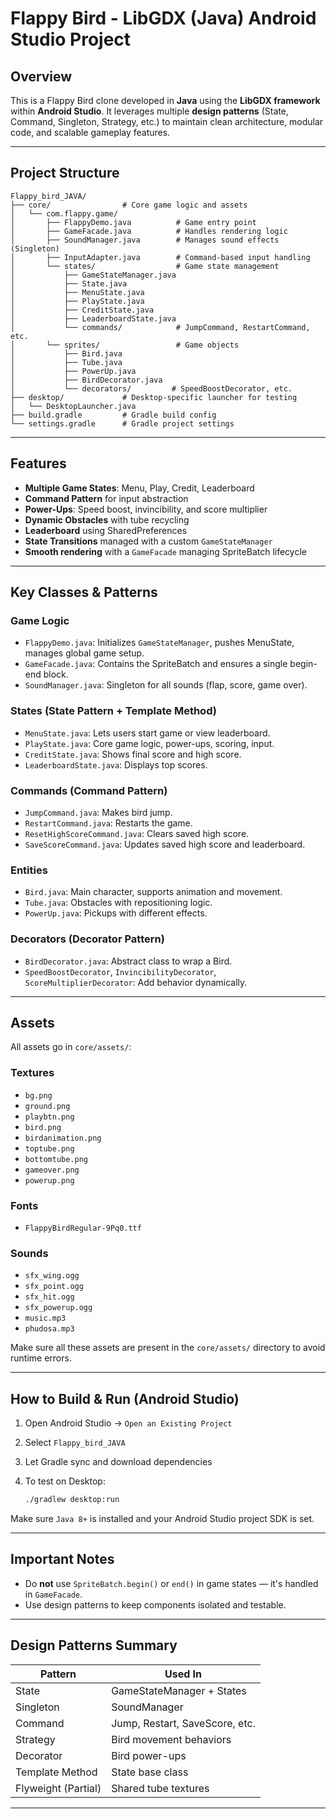 # Flappy Bird - LibGDX (Java) Android Studio Project

## Overview

This is a Flappy Bird clone developed in **Java** using the **LibGDX framework** within **Android Studio**. It leverages multiple **design patterns** (State, Command, Singleton, Strategy, etc.) to maintain clean architecture, modular code, and scalable gameplay features.

---

## Project Structure

```
Flappy_bird_JAVA/
├── core/                # Core game logic and assets
│   └── com.flappy.game/
│       ├── FlappyDemo.java          # Game entry point
│       ├── GameFacade.java          # Handles rendering logic
│       ├── SoundManager.java        # Manages sound effects (Singleton)
│       ├── InputAdapter.java        # Command-based input handling
│       └── states/                  # Game state management
│           ├── GameStateManager.java
│           ├── State.java
│           ├── MenuState.java
│           ├── PlayState.java
│           ├── CreditState.java
│           ├── LeaderboardState.java
│           └── commands/            # JumpCommand, RestartCommand, etc.
│       └── sprites/                 # Game objects
│           ├── Bird.java
│           ├── Tube.java
│           ├── PowerUp.java
│           ├── BirdDecorator.java
│           └── decorators/         # SpeedBoostDecorator, etc.
├── desktop/             # Desktop-specific launcher for testing
│   └── DesktopLauncher.java
├── build.gradle         # Gradle build config
└── settings.gradle      # Gradle project settings
```

---

## Features

* **Multiple Game States**: Menu, Play, Credit, Leaderboard
* **Command Pattern** for input abstraction
* **Power-Ups**: Speed boost, invincibility, and score multiplier
* **Dynamic Obstacles** with tube recycling
* **Leaderboard** using SharedPreferences
* **State Transitions** managed with a custom `GameStateManager`
* **Smooth rendering** with a `GameFacade` managing SpriteBatch lifecycle

---

## Key Classes & Patterns

### Game Logic

* `FlappyDemo.java`: Initializes `GameStateManager`, pushes MenuState, manages global game setup.
* `GameFacade.java`: Contains the SpriteBatch and ensures a single begin-end block.
* `SoundManager.java`: Singleton for all sounds (flap, score, game over).

### States (State Pattern + Template Method)

* `MenuState.java`: Lets users start game or view leaderboard.
* `PlayState.java`: Core game logic, power-ups, scoring, input.
* `CreditState.java`: Shows final score and high score.
* `LeaderboardState.java`: Displays top scores.

### Commands (Command Pattern)

* `JumpCommand.java`: Makes bird jump.
* `RestartCommand.java`: Restarts the game.
* `ResetHighScoreCommand.java`: Clears saved high score.
* `SaveScoreCommand.java`: Updates saved high score and leaderboard.

### Entities

* `Bird.java`: Main character, supports animation and movement.
* `Tube.java`: Obstacles with repositioning logic.
* `PowerUp.java`: Pickups with different effects.

### Decorators (Decorator Pattern)

* `BirdDecorator.java`: Abstract class to wrap a Bird.
* `SpeedBoostDecorator`, `InvincibilityDecorator`, `ScoreMultiplierDecorator`: Add behavior dynamically.

---

## Assets

All assets go in `core/assets/`:

### Textures

* `bg.png`
* `ground.png`
* `playbtn.png`
* `bird.png`
* `birdanimation.png`
* `toptube.png`
* `bottomtube.png`
* `gameover.png`
* `powerup.png`

### Fonts

* `FlappyBirdRegular-9Pq0.ttf`

### Sounds

* `sfx_wing.ogg`
* `sfx_point.ogg`
* `sfx_hit.ogg`
* `sfx_powerup.ogg`
* `music.mp3`
* `phudosa.mp3`

Make sure all these assets are present in the `core/assets/` directory to avoid runtime errors.

---

## How to Build & Run (Android Studio)

1. Open Android Studio → `Open an Existing Project`
2. Select `Flappy_bird_JAVA`
3. Let Gradle sync and download dependencies
4. To test on Desktop:

   ```bash
   ./gradlew desktop:run
   ```

Make sure `Java 8+` is installed and your Android Studio project SDK is set.

---

## Important Notes

* Do **not** use `SpriteBatch.begin()` or `end()` in game states — it's handled in `GameFacade`.
* Use design patterns to keep components isolated and testable.

---

## Design Patterns Summary

| Pattern             | Used In                        |
| ------------------- | ------------------------------ |
| State               | GameStateManager + States      |
| Singleton           | SoundManager                   |
| Command             | Jump, Restart, SaveScore, etc. |
| Strategy            | Bird movement behaviors        |
| Decorator           | Bird power-ups                 |
| Template Method     | State base class               |
| Flyweight (Partial) | Shared tube textures           |

---

